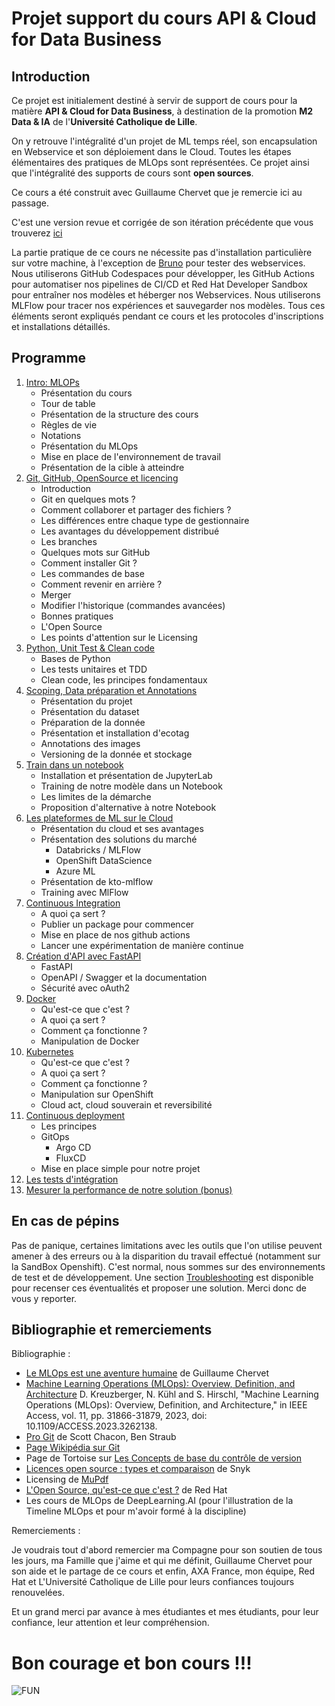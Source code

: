 # Projet support du cours API & Cloud for Data Business

## Introduction

Ce projet est initialement destiné à servir de support de cours pour la matière **API & Cloud for Data Business**, à destination de la promotion **M2 Data & IA** de l'**Université Catholique de Lille**.</p>
On y retrouve l'intégralité d'un projet de ML temps réel, son encapsulation en Webservice et son déploiement dans le Cloud.
Toutes les étapes élémentaires des pratiques de MLOps sont représentées.
Ce projet ainsi que l'intégralité des supports de cours sont **open sources**.

Ce cours a été construit avec Guillaume Chervet que je remercie ici au passage.

C'est une version revue et corrigée de son itération précédente que vous trouverez [ici](https://github.com/guillaume-thomas/MLOpsPython-2022-2023)

La partie pratique de ce cours ne nécessite pas d'installation particulière sur votre machine, à l'exception de [Bruno](https://www.usebruno.com/)
pour tester des webservices. Nous utiliserons GitHub Codespaces pour développer, les GitHub Actions pour automatiser nos pipelines de CI/CD
et Red Hat Developer Sandbox pour entraîner nos modèles et héberger nos Webservices. Nous utiliserons MLFlow pour tracer nos
expériences et sauvegarder nos modèles. Tous ces éléments seront expliqués pendant ce cours et les protocoles d'inscriptions et 
installations détaillés.


## Programme

1. [Intro: MLOPs](./courses/01_intro.md)
    - Présentation du cours
    - Tour de table
    - Présentation de la structure des cours
    - Règles de vie 
    - Notations
    - Présentation du MLOps
    - Mise en place de l'environnement de travail
    - Présentation de la cible à atteindre
2. [Git, GitHub, OpenSource et licencing](./courses/02_git.md)
    - Introduction
    - Git en quelques mots ?
    - Comment collaborer et partager des fichiers ?
    - Les différences entre chaque type de gestionnaire
    - Les avantages du développement distribué
    - Les branches
    - Quelques mots sur GitHub
    - Comment installer Git ?
    - Les commandes de base
    - Comment revenir en arrière ?
    - Merger
    - Modifier l'historique (commandes avancées)
    - Bonnes pratiques
    - L'Open Source
    - Les points d'attention sur le Licensing
3. [Python, Unit Test & Clean code](./courses/03_python_unit_tests_clean_code)
    - Bases de Python
    - Les tests unitaires et TDD
    - Clean code, les principes fondamentaux
4. [Scoping, Data préparation et Annotations](./courses/04_scoping_data_prep_label)
    - Présentation du projet
    - Présentation du dataset
    - Préparation de la donnée
    - Présentation et installation d'ecotag
    - Annotations des images
    - Versioning de la donnée et stockage
5. [Train dans un notebook](./courses/05_train_in_a_notebook.md)
    - Installation et présentation de JupyterLab
    - Training de notre modèle dans un Notebook
    - Les limites de la démarche
    - Proposition d'alternative à notre Notebook
6. [Les plateformes de ML sur le Cloud](./courses/06_ml_platforms.md)
    - Présentation du cloud et ses avantages
    - Présentation des solutions du marché
        - Databricks / MLFlow
        - OpenShift DataScience
        - Azure ML
    - Présentation de kto-mlflow
    - Training avec MlFlow
7. [Continuous Integration](./courses/07_ci.md)
    - A quoi ça sert ?
    - Publier un package pour commencer
    - Mise en place de nos github actions
    - Lancer une expérimentation de manière continue
8. [Création d'API avec FastAPI](./courses/08_fastapi_and_webservices.md)
    - FastAPI
    - OpenAPI / Swagger et la documentation
    - Sécurité avec oAuth2
9. [Docker](./courses/09_docker.md)
    - Qu'est-ce que c'est ?
    - A quoi ça sert ?
    - Comment ça fonctionne ?
    - Manipulation de Docker
10. [Kubernetes](./courses/10_kubernetes.md)
    - Qu'est-ce que c'est ?
    - A quoi ça sert ?
    - Comment ça fonctionne ?
    - Manipulation sur OpenShift 
    - Cloud act, cloud souverain et reversibilité
11. [Continuous deployment](./courses/11_cd.md)
    - Les principes
    - GitOps
        - Argo CD
        - FluxCD
    - Mise en place simple pour notre projet
12. [Les tests d'intégration](./courses/12_integration_tests)
13. [Mesurer la performance de notre solution (bonus)](./courses/13_measure_performance.md)

## En cas de pépins

Pas de panique, certaines limitations avec les outils que l'on utilise peuvent amener à des erreurs ou à la disparition
du travail effectué (notamment sur la SandBox Openshift). C'est normal, nous sommes sur des environnements de test et de 
développement. Une section [Troubleshooting](./courses/99_troubleshooting.md) est disponible pour recenser ces éventualités
et proposer une solution. Merci donc de vous y reporter.

## Bibliographie et remerciements

Bibliographie : 
- [Le MLOps est une aventure humaine](https://github.com/guillaume-chervet/Les-Minutes-MLOps/blob/main/Le%20MLOps%20est%20une%20aventure%20humaine.pptx) de Guillaume Chervet
- [Machine Learning Operations (MLOps): Overview, Definition, and Architecture](https://ieeexplore.ieee.org/document/10081336)
D. Kreuzberger, N. Kühl and S. Hirschl, "Machine Learning Operations (MLOps): Overview, Definition, and Architecture," in IEEE Access, vol. 11, pp. 31866-31879, 2023, doi: 10.1109/ACCESS.2023.3262138.
- [Pro Git](https://git-scm.com/book/fr/v2) de Scott Chacon, Ben Straub
- [Page Wikipédia sur Git](https://fr.wikipedia.org/wiki/Git)
- Page de Tortoise sur [Les Concepts de base du contrôle de version](https://tortoisesvn.net/docs/release/TortoiseSVN_fr/tsvn-basics-versioning.html)
- [Licences open source : types et comparaison](https://snyk.io/fr/learn/open-source-licenses/) de Snyk
- Licensing de [MuPdf](https://mupdf.com/licensing/index.html)
- [L'Open Source, qu'est-ce que c'est ?](https://www.redhat.com/fr/topics/open-source/what-is-open-source) de Red Hat
- Les cours de MLOps de DeepLearning.AI (pour l'illustration de la Timeline MLOps et pour m'avoir formé à la discipline)

Remerciements : 

Je voudrais tout d'abord remercier ma Compagne pour son soutien de tous les jours, ma Famille que j'aime et qui me définit, 
Guillaume Chervet pour son aide et le partage de ce cours et enfin, AXA France, mon équipe, Red Hat et L'Université Catholique 
de Lille pour leurs confiances toujours renouvelées.

Et un grand merci par avance à mes étudiantes et mes étudiants, pour leur confiance, leur attention et leur compréhension.

# Bon courage et bon cours !!!
![FUN](https://media.giphy.com/media/lmv5aDvwOgTmby3a13/giphy.gif)